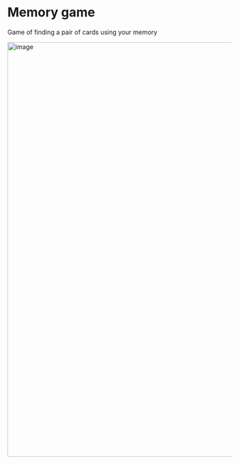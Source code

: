 # Memory game

Game of finding a pair of cards using your memory


<img width="1497" height="932" alt="image" src="https://github.com/user-attachments/assets/69dc5632-b4cb-4d30-b733-14b8fda6a69f" />
